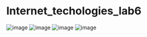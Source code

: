 # Internet_techologies_lab6
![image](https://user-images.githubusercontent.com/92305754/172459616-1c526a94-4d54-4628-a174-db1ff948fbc8.png)
![image](https://user-images.githubusercontent.com/92305754/172459672-fd382603-6fdf-45e9-8a9e-7673b6cf526c.png)
![image](https://user-images.githubusercontent.com/92305754/172459761-4d7654e9-2181-4b65-9ff4-52758908f16c.png)
![image](https://user-images.githubusercontent.com/92305754/172459809-43e8c09b-5fa2-4ce1-b410-036d8dc56279.png)
